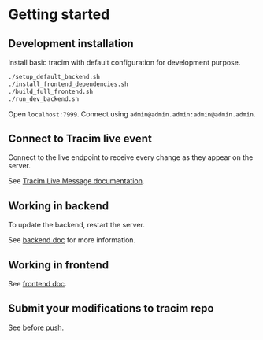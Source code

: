# Getting started

## Development installation

Install basic tracim with default configuration for development purpose.

```bash
./setup_default_backend.sh
./install_frontend_dependencies.sh
./build_full_frontend.sh
./run_dev_backend.sh
```

Open `localhost:7999`.
Connect using `admin@admin.admin:admin@admin.admin`.

## Connect to Tracim live event

Connect to the live endpoint to receive every change as they appear on the server.

See [Tracim Live Message documentation](/docs/api-integration/tlm_event_socket.md).

## Working in backend

To update the backend, restart the server.

See [backend doc](/docs/development/backend_build.md) for more information.

## Working in frontend

See [frontend doc](/docs/development/frontend_build.md).

## Submit your modifications to tracim repo

See [before push](/docs/development/before_push.md).
